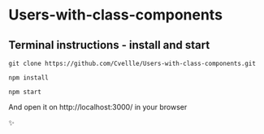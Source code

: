 # Users-with-class-components

## Terminal instructions - install and start

```
git clone https://github.com/Cvellle/Users-with-class-components.git
```

```
npm install
```

```
npm start
```

And open it on http://localhost:3000/ in your browser

:sparkles:
